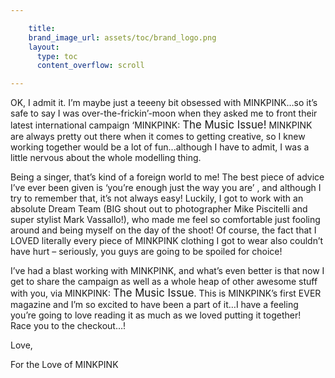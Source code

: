 ```yaml
---

    title:
    brand_image_url: assets/toc/brand_logo.png
    layout:
      type: toc
      content_overflow: scroll

---
```


<style>

#seditors-letter p { 
  font-style: italic; margin: 0.5em;
  
}
  
/*article.page .content p { font-style: italic; margin: 0.5em;  }
article.page .content big { font-size: 120% }*/
article.page .content p > span { font-style: normal; font-size: 80%; }

</style>

OK, I admit it. I’m maybe just a teeeny bit obsessed with <span>MINKPINK</span>…so it’s safe to say I was over-the-frickin’-moon when they asked me to front their latest international campaign ‘<span>MINKPINK</span>: <big>The Music Issue!</big> <span>MINKPINK</span> are always pretty out there when it comes to getting creative, so I knew working together would be a lot of fun...although I have to admit, I was a little nervous about the whole modelling thing. 

Being a singer, that’s kind of a foreign world to me! The best piece of advice I’ve ever been given is ‘you’re enough just the way you are’ , and although I try to remember that, it’s not always easy! Luckily, I got to work with an absolute Dream Team (BIG shout out to photographer Mike Piscitelli and super stylist Mark Vassallo!), who made me feel so comfortable just fooling around and being
myself on the day of the shoot! Of course, the fact that I LOVED literally every piece of <span>MINKPINK</span> clothing I got to wear also couldn’t have hurt – seriously, you guys are going to be spoiled for choice!

I’ve had a blast working with <span>MINKPINK</span>, and what’s even better is that now I get to share the campaign as well as a whole heap of other awesome stuff with you, via <span>MINKPINK</span>: <big>The Music Issue</big>. This is <span>MINKPINK</span>’s first EVER magazine and I’m so excited to have been a part of it…I have a feeling you’re going to love reading it as much as we loved putting it together!<br>Race you to the checkout…!

Love,
<img id="signature" src="assets/toc/pink-christina-perri.png" alt="">

For the Love of MINKPINK
